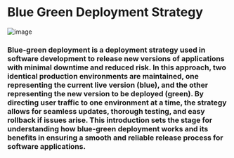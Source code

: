 # Blue Green Deployment Strategy
![image](https://github.com/Loki-1/Kubernetes/assets/134843197/56e33084-6fec-4c17-bc72-5166f4eddff7)

### Blue-green deployment is a deployment strategy used in software development to release new versions of applications with minimal downtime and reduced risk. In this approach, two identical production environments are maintained, one representing the current live version (blue), and the other representing the new version to be deployed (green). By directing user traffic to one environment at a time, the strategy allows for seamless updates, thorough testing, and easy rollback if issues arise. This introduction sets the stage for understanding how blue-green deployment works and its benefits in ensuring a smooth and reliable release process for software applications.


